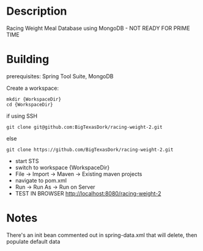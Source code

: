 Description
===========
Racing Weight Meal Database using MongoDB - NOT READY FOR PRIME TIME


Building
========
prerequisites: Spring Tool Suite, MongoDB

Create a workspace:
```shell
mkdir {WorkspaceDir}
cd {WorkspaceDir}
```
if using SSH
```shell
git clone git@github.com:BigTexasDork/racing-weight-2.git
```
else
```shell
git clone https://github.com/BigTexasDork/racing-weight-2.git
```

* start STS
* switch to workspace {WorkspaceDir}
* File -> Import -> Maven -> Existing maven projects
* navigate to pom.xml
* Run -> Run As -> Run on Server
* TEST IN BROWSER [http://localhost:8080/racing-weight-2](http://localhost:8080/racing-weight-2)


Notes
=====
There's an init bean commented out in spring-data.xml that will delete, then populate default data
